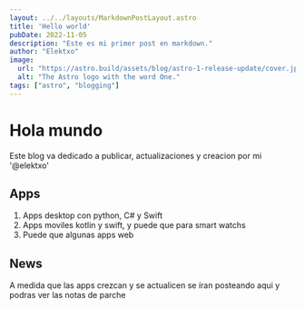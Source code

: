 ```yaml
---
layout: ../../layouts/MarkdownPostLayout.astro
title: 'Hello world'
pubDate: 2022-11-05
description: "Este es mi primer post en markdown."
author: "Elektxo"
image:
  url: "https://astro.build/assets/blog/astro-1-release-update/cover.jpeg"
  alt: "The Astro logo with the word One."
tags: ["astro", "blogging"]
---
```


# Hola mundo

Este blog va dedicado a publicar, actualizaciones y creacion por mi '@elektxo'

## Apps

1. Apps desktop con python, C# y Swift
2. Apps moviles kotlin y swift, y puede que para smart watchs
3. Puede que algunas apps web

## News

A medida que las apps crezcan y se actualicen se íran posteando aqui y podras ver las notas de parche

